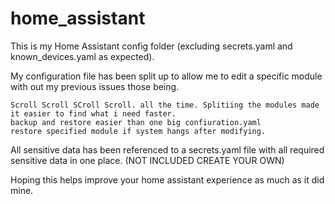 # home_assistant

This is my Home Assistant config folder (excluding secrets.yaml and known_devices.yaml as expected).

My configuration file has been split up to allow me to edit a specific module with out my previous issues those being.

    Scroll Scroll SCroll Scroll. all the time. Splitiing the modules made it easier to find what i need faster.
    backup and restore easier than one big confiuration.yaml
    restore specified module if system hangs after modifying.
    
All sensitive data has been referenced to a secrets.yaml file with all required sensitive data in one place. (NOT INCLUDED CREATE YOUR OWN)

Hoping this helps improve your home assistant experience as much as it did mine.
